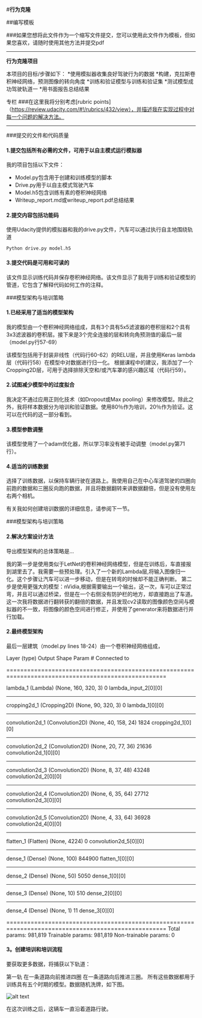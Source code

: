 
#**行为克隆**

##编写模板

###如果您想将此文件作为一个缩写文件提交，您可以使用此文件作为模板，但如果您喜欢，请随时使用其他方法并提交pdf

---

**行为克隆项目**

本项目的目标/步骤如下：
*使用模拟器收集良好驾驶行为的数据
*构建，克拉斯卷积神经网络，预测图像的转向角度
*训练和验证模型与训练和验证集
*测试模型成功驾驶轨道一
*用书面报告总结结果

[//]: # (Image References)

[image1]: ./examples/placeholder.png "Model Visualization"

专栏
###在这里我将分别考虑[rubric points]（https://review.udacity.com/#!/rubrics/432/view），并描述我在实现过程中对每一个问题的解决方法。

---
###提交的文件和代码质量

#### 1.提交包括所有必需的文件，可用于以自主模式运行模拟器

我的项目包括以下文件：
* Model.py包含用于创建和训练模型的脚本
* Drive.py用于以自主模式驾驶汽车
* Model.h5包含训练有素的卷积神经网络
* Writeup_report.md或writeup_report.pdf总结结果

#### 2.提交内容包括功能码
使用Udacity提供的模拟器和我的drive.py文件，汽车可以通过执行自主地围绕轨道
```
Python drive.py model.h5
````

#### 3.提交代码是可用和可读的

该文件显示训练代码并保存卷积神经网络。该文件显示了我用于训练和验证模型的管道，它包含了解释代码如何工作的注释。

###模型架构与培训策略

#### 1.已经采用了适当的模型架构

我的模型由一个卷积神经网络组成，具有3个具有5x5滤波器的卷积层和2个具有3x3滤波器的卷积层。接下来是3个完全连接的层和转向角预测值的最后一层（model.py行57-69）

该模型包括用于封装非线性（代码行60-62）的RELU层，并且使用Keras lambda层（代码行58）在模型中对数据进行归一化。
根据课程中的建议，我添加了一个Cropping2D层，可用于选择排除天空和/或汽车罩的感兴趣区域（代码行59）。

#### 2.试图减少模型中的过度拟合

我决定不通过应用正则化技术（如Dropout或Max pooling）来修改模型。除此之外，我将样本数据分为培训和验证数据。使用80％作为培训，20％作为验证。这可以在代码的这一部分看到。

#### 3.模型参数调整

该模型使用了一个adam优化器，所以学习率没有被手动调整（model.py第71行）。

#### 4.适当的训练数据

选择了训练数据，以保持车辆行驶在道路上。我使用自己在中心车道驾驶的四圈向前跑的数据和三圈反向跑的数据，并且将数据翻转来讲数据翻倍，但是没有使用左右两个相机。

有关我如何创建培训数据的详细信息，请参阅下一节。

###模型架构与培训策略

#### 2.解决方案设计方法

导出模型架构的总体策略是...

我的第一步是使用类似于LetNet的卷积神经网络模型，但是在训练后，车直接报到湖里去了。我需要一些预处理。引入了一个新的Lambda层,将输入图像归一化。这个步骤让汽车可以进一步移动，但是在转弯的时候却不能正确判断。
第二步是使用更强大的模型：nVidia,根据需要输出一个输出，这一次，车可以正常过弯，并且可以通过桥梁，但是在一个右侧没有防护栏的地方，却直接跑出了车道。这一次我将数据进行翻转获的翻倍的数据，并且发现cv2读取的图像颜色空间与模拟器的不一致，将图像的颜色空间进行修正，并使用了generator来将数据进行并行加载。

#### 2.最终模型架构

最后一层建筑（model.py lines 18-24）由一个卷积神经网络组成，

Layer (type)                     Output Shape          Param #     Connected to                     

====================================================================================================

lambda_1 (Lambda)                (None, 160, 320, 3)   0           lambda_input_2[0][0]             

____________________________________________________________________________________________________

cropping2d_1 (Cropping2D)        (None, 90, 320, 3)    0           lambda_1[0][0]                   

____________________________________________________________________________________________________

convolution2d_1 (Convolution2D)  (None, 40, 158, 24)   1824        cropping2d_1[0][0]               

____________________________________________________________________________________________________

convolution2d_2 (Convolution2D)  (None, 20, 77, 36)    21636       convolution2d_1[0][0]                           

____________________________________________________________________________________________________

convolution2d_3 (Convolution2D)  (None, 8, 37, 48)     43248       convolution2d_2[0][0]                       


____________________________________________________________________________________________________

convolution2d_4 (Convolution2D)  (None, 6, 35, 64)     27712       convolution2d_3[0][0]                       


____________________________________________________________________________________________________

convolution2d_5 (Convolution2D)  (None, 4, 33, 64)     36928       convolution2d_4[0][0]                        

____________________________________________________________________________________________________

flatten_1 (Flatten)              (None, 4224)          0           convolution2d_5[0][0] 


____________________________________________________________________________________________________

dense_1 (Dense)                  (None, 100)           844900      flatten_1[0][0]                  

____________________________________________________________________________________________________

dense_2 (Dense)                  (None, 50)            5050        dense_1[0][0]                  

____________________________________________________________________________________________________

dense_3 (Dense)                  (None, 10)            510         dense_2[0][0]                  

____________________________________________________________________________________________________

dense_4 (Dense)                  (None, 1)             11          dense_3[0][0]                    

====================================================================================================
Total params: 981,819
Trainable params: 981,819
Non-trainable params: 0

#### 3。创建培训和培训流程

要获取更多数据，将捕获以下轨道：

第一轨
在一条道路向前推进四圈
在一条道路向后推进三圈。
所有这些数据都用于训练具有五个时期的模型。数据随机洗牌，如下图。

![alt text][image1]

在这次训练之后，这辆车一直沿着道路行驶。